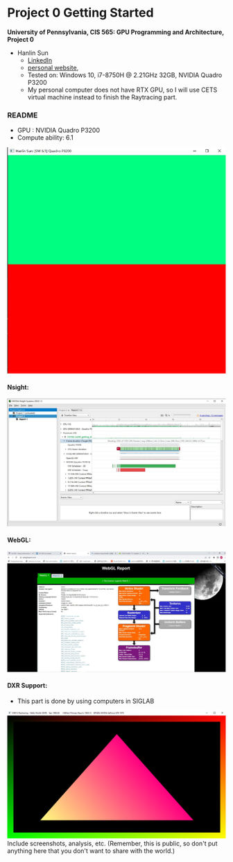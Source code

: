 Project 0 Getting Started
====================

**University of Pennsylvania, CIS 565: GPU Programming and Architecture, Project 0**

* Hanlin Sun
  * [LinkedIn](https://www.linkedin.com/in/hanlin-sun-7162941a5/)
  * [personal website](https://hanlinsun.github.io/), 
  * Tested on: Windows 10, i7-8750H @ 2.21GHz 32GB, NVIDIA Quadro P3200
  * My personal computer does not have RTX GPU, so I will use CETS virtual machine instead to finish the Raytracing part.

### README
* GPU : NVIDIA Quadro P3200
* Compute ability: 6.1

![CUDA Test Image](images/Hanlin-CUDATest.JPG)

#### Nsight:

![Nsight Test Image:](images/Nsight.JPG)

#### WebGL:

![WebGL Test Image](images/webGL.JPG)

#### DXR Support:

* This part is done by using computers in SIGLAB

![DXR Test Result](images/Capture.PNG)
Include screenshots, analysis, etc. (Remember, this is public, so don't put
anything here that you don't want to share with the world.)

